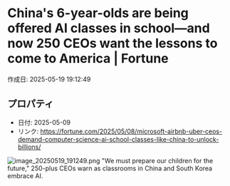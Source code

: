 # China's 6-year-olds are being offered AI classes in school—and now 250 CEOs want the lessons to come to America | Fortune

作成日: 2025-05-19 19:12:49

## プロパティ

- 日付: 2025-05-09
- リンク: https://fortune.com/2025/05/08/microsoft-airbnb-uber-ceos-demand-computer-science-ai-school-classes-like-china-to-unlock-billions/

![image_20250519_191249.png](../assets/image_20250519_191249.png)
"We must prepare our children for the future," 250-plus CEOs warn as classrooms in China and South Korea embrace AI.